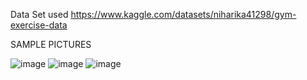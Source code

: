 Data Set used https://www.kaggle.com/datasets/niharika41298/gym-exercise-data

SAMPLE PICTURES

![image](https://github.com/user-attachments/assets/d0073c45-5a06-456e-85e5-af89077d1cf9)
![image](https://github.com/user-attachments/assets/75bae7f1-f532-412f-a0ba-14f5bdbfa795)
![image](https://github.com/user-attachments/assets/65cd7ec0-2245-4d6b-91b8-6ab20a625b6b)
